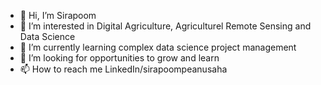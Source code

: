 - 👋 Hi, I’m Sirapoom
- 👀 I’m interested in Digital Agriculture, Agriculturel Remote Sensing and Data Science 
- 🌱 I’m currently learning complex data science project management
- 💞️ I’m looking for opportunities to grow and learn
- 📫 How to reach me LinkedIn/sirapoompeanusaha

<!---
speanusaha/speanusaha is a ✨ special ✨ repository because its `README.md` (this file) appears on your GitHub profile.
You can click the Preview link to take a look at your changes.
--->
